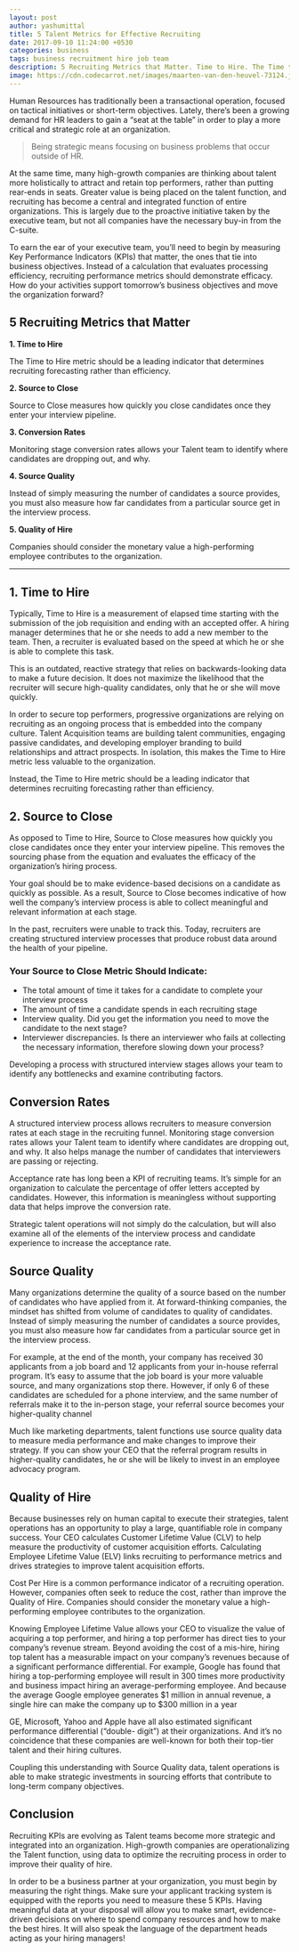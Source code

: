 ```yaml
---
layout: post
author: yashumittal
title: 5 Talent Metrics for Effective Recruiting
date: 2017-09-10 11:24:00 +0530
categories: business
tags: business recruitment hire job team
description: 5 Recruiting Metrics that Matter. Time to Hire. The Time to Hire metric should be a leading indicator that determines recruiting forecasting rather than efficiency.
image: https://cdn.codecarrot.net/images/maarten-van-den-heuvel-73124.jpg
---
```


Human Resources has traditionally been a transactional operation, focused on tactical initiatives or short-term objectives. Lately, there’s been a growing demand for HR leaders to gain a “seat at the table” in order to play a more critical and strategic role at an organization.

<blockquote>
Being strategic means focusing on business problems that occur outside of HR.
</blockquote>

At the same time, many high-growth companies are thinking about talent more holistically to attract and retain top performers, rather than putting rear-ends in seats. Greater value is being placed on the talent function, and recruiting has become a central and integrated function of entire organizations. This is largely due to the proactive initiative taken by the executive team, but not all companies have the necessary buy-in from the C-suite.

To earn the ear of your executive team, you’ll need to begin by measuring Key Performance Indicators (KPIs) that matter, the ones that tie into business objectives. Instead of a calculation that evaluates processing efficiency, recruiting performance metrics should demonstrate efficacy. How do your activities support tomorrow’s business objectives and move the organization forward?

## 5 Recruiting Metrics that Matter

**1. Time to Hire**

The Time to Hire metric should be a leading indicator that determines recruiting forecasting rather than efficiency.

**2. Source to Close**

Source to Close measures how quickly you close candidates once they enter your interview pipeline.

**3. Conversion Rates**

Monitoring stage conversion rates allows your Talent team to identify where candidates are dropping out, and why.

**4. Source Quality**

Instead of simply measuring the number of candidates a source provides, you must also measure how far candidates from a particular source get in the interview process.

**5. Quality of Hire**

Companies should consider the monetary value a high-performing employee contributes to the organization.

***

## 1. Time to Hire

Typically, Time to Hire is a measurement of elapsed time starting with the submission of the job requisition and ending with an accepted offer. A hiring manager determines that he or she needs to add a new member to the team. Then, a recruiter is evaluated based on the speed at which he or she is able to complete this task.

This is an outdated, reactive strategy that relies on backwards-looking data to make a future decision. It does not maximize the likelihood that the recruiter will secure high-quality candidates, only that he or she will move quickly.

In order to secure top performers, progressive organizations are relying on recruiting as an ongoing process that is embedded into the company culture. Talent Acquisition teams are building talent communities, engaging passive candidates, and developing employer branding to build relationships and attract prospects. In isolation, this makes the Time to Hire metric less valuable to the organization.

Instead, the Time to Hire metric should be a leading indicator that determines recruiting forecasting rather than efficiency.

## 2. Source to Close

As opposed to Time to Hire, Source to Close measures how quickly you close candidates once they enter your interview pipeline. This removes the sourcing phase from the equation and evaluates the efficacy of the organization’s hiring process.

Your goal should be to make evidence-based decisions on a candidate as quickly as possible. As a result, Source to Close becomes indicative of how well the company’s interview process is able to collect meaningful and relevant information at each stage.

In the past, recruiters were unable to track this. Today, recruiters are creating structured interview processes that produce robust data around the health of your pipeline.

### Your Source to Close Metric Should Indicate:

* The total amount of time it takes for a candidate to complete your interview process
* The amount of time a candidate spends in each recruiting stage
* Interview quality. Did you get the information you need to move the candidate to the next stage?
* Interviewer discrepancies. Is there an interviewer who fails at collecting the necessary information, therefore slowing down your process?

Developing a process with structured interview stages allows your team to identify any bottlenecks and examine contributing factors.

## Conversion Rates

A structured interview process allows recruiters to measure conversion rates at each stage in the recruiting funnel. Monitoring stage conversion rates allows your Talent team to identify where candidates are dropping out, and why. It also helps manage the number of candidates that interviewers are passing or rejecting.

Acceptance rate has long been a KPI of recruiting teams. It’s simple for an organization to calculate the percentage of offer letters accepted by candidates. However, this information is meaningless without supporting data that helps improve the conversion rate.

Strategic talent operations will not simply do the calculation, but will also examine all of the elements of the interview process and candidate experience to increase the acceptance rate.

## Source Quality

Many organizations determine the quality of a source based on the number of candidates who have applied from it. At forward-thinking companies, the mindset has shifted from volume of candidates to quality of candidates. Instead of simply measuring the number of candidates a source provides, you must also measure how far candidates from a particular source get in the interview process.

For example, at the end of the month, your company has received 30 applicants from a job board and 12 applicants from your in-house referral program. It’s easy to assume that the job board is your more valuable source, and many organizations stop there. However, if only 6 of these candidates are scheduled for a phone interview, and the same number of referrals make it to the in-person stage, your referral source becomes your higher-quality channel

Much like marketing departments, talent functions use source quality data to measure media performance and make changes to improve their strategy. If you can show your CEO that the referral program results in higher-quality candidates, he or she will be likely to invest in an employee advocacy program.

## Quality of Hire

Because businesses rely on human capital to execute their strategies, talent operations has an opportunity to play a large, quantifiable role in company success. Your CEO calculates Customer Lifetime Value (CLV) to help measure the productivity of customer acquisition efforts. Calculating Employee Lifetime Value (ELV) links recruiting to performance metrics and drives strategies to improve talent acquisition efforts.

Cost Per Hire is a common performance indicator of a recruiting operation. However, companies often seek to reduce the cost, rather than improve the Quality of Hire. Companies should consider the monetary value a high-performing employee contributes to the organization.

Knowing Employee Lifetime Value allows your CEO to visualize the value of acquiring a top performer, and hiring a top performer has direct ties to your company’s revenue stream. Beyond avoiding the cost of a mis-hire, hiring top talent has a measurable impact on your company’s revenues because of a significant performance differential. For example, Google has found that hiring a top-performing employee will result in 300 times more productivity and business impact hiring an average-performing employee. And because the average Google employee generates $1 million in annual revenue, a single hire can make the company up to $300 million in a year

GE, Microsoft, Yahoo and Apple have all also estimated significant performance differential (“double- digit”) at their organizations. And it’s no coincidence that these companies are well-known for both their top-tier talent and their hiring cultures.

Coupling this understanding with Source Quality data, talent operations is able to make strategic investments in sourcing efforts that contribute to long-term company objectives.

## Conclusion

Recruiting KPIs are evolving as Talent teams become more strategic and integrated into an organization. High-growth companies are operationalizing the Talent function, using data to optimize the recruiting process in order to improve their quality of hire.

In order to be a business partner at your organization, you must begin by measuring the right things. Make sure your applicant tracking system is equipped with the reports you need to measure these 5 KPIs. Having meaningful data at your disposal will allow you to make smart, evidence-driven decisions on where to spend company resources and how to make the best hires. It will also speak the language of the department heads acting as your hiring managers!
